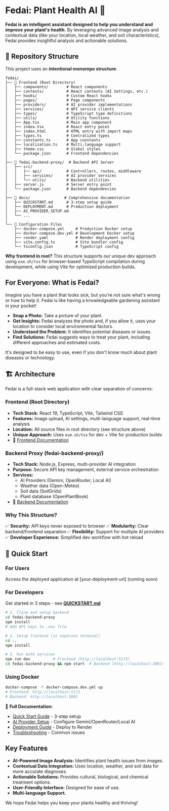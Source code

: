 # Fedai: Plant Health AI 🌿

**Fedai is an intelligent assistant designed to help you understand and improve your plant's health.** By leveraging advanced image analysis and contextual data (like your location, local weather, and soil characteristics), Fedai provides insightful analysis and actionable solutions.

## 📁 Repository Structure

This project uses an **intentional monorepo structure**:

```
fedai/
├── 📂 Frontend (Root Directory)
│   ├── components/        # React components
│   ├── contexts/          # React contexts (AI Settings, etc.)
│   ├── hooks/             # Custom React hooks
│   ├── pages/             # Page components
│   ├── providers/         # AI provider implementations
│   ├── services/          # API service clients
│   ├── types/             # TypeScript type definitions
│   ├── utils/             # Utility functions
│   ├── App.tsx            # Main app component
│   ├── index.tsx          # React entry point
│   ├── index.html         # HTML entry with import maps
│   ├── types.ts           # Centralized types
│   ├── constants.ts       # App constants
│   ├── localization.ts    # Multi-language support
│   ├── theme.css          # Global styles
│   └── package.json       # Frontend dependencies
│
├── 📂 fedai-backend-proxy/  # Backend API Server
│   ├── src/
│   │   ├── api/           # Controllers, routes, middleware
│   │   ├── services/      # AI provider services
│   │   └── utils/         # Backend utilities
│   ├── server.js          # Server entry point
│   └── package.json       # Backend dependencies
│
├── 📂 docs/               # Comprehensive documentation
│   ├── QUICKSTART.md      # 3-step setup guide
│   ├── DEPLOYMENT.md      # Production deployment
│   ├── AI_PROVIDER_SETUP.md
│   └── ...
│
└── 📝 Configuration Files
    ├── docker-compose.yml     # Production Docker setup
    ├── docker-compose.dev.yml # Development Docker setup
    ├── render.yaml            # Render deployment config
    ├── vite.config.ts         # Vite bundler config
    └── tsconfig.json          # TypeScript config
```

**Why frontend in root?** This structure supports our unique dev approach using `esm.sh/tsx` for browser-based TypeScript compilation during development, while using Vite for optimized production builds.

## For Everyone: What is Fedai?

Imagine you have a plant that looks sick, but you're not sure what's wrong or how to help it. Fedai is like having a knowledgeable gardening assistant in your pocket!

*   **Snap a Photo:** Take a picture of your plant.
*   **Get Insights:** Fedai analyzes the photo and, if you allow it, uses your location to consider local environmental factors.
*   **Understand the Problem:** It identifies potential diseases or issues.
*   **Find Solutions:** Fedai suggests ways to treat your plant, including different approaches and estimated costs.

It's designed to be easy to use, even if you don't know much about plant diseases or technology.

## 🏗️ Architecture

Fedai is a full-stack web application with clear separation of concerns:

### **Frontend (Root Directory)**
- **Tech Stack:** React 19, TypeScript, Vite, Tailwind CSS
- **Features:** Image upload, AI settings, multi-language support, real-time analysis
- **Location:** All source files in root directory (see structure above)
- **Unique Approach:** Uses `esm.sh/tsx` for dev + Vite for production builds
- 📖 [Frontend Documentation](./docs/FRONTEND_README.md)

### **Backend Proxy (fedai-backend-proxy/)**
- **Tech Stack:** Node.js, Express, multi-provider AI integration
- **Purpose:** Secure API key management, external service orchestration
- **Services:**
  - AI Providers (Gemini, OpenRouter, Local AI)
  - Weather data (Open-Meteo)
  - Soil data (SoilGrids)
  - Plant database (OpenPlantBook)
- 📖 [Backend Documentation](./fedai-backend-proxy/README.md)

### **Why This Structure?**
✅ **Security:** API keys never exposed to browser
✅ **Modularity:** Clear backend/frontend separation
✅ **Flexibility:** Support for multiple AI providers
✅ **Developer Experience:** Simplified dev workflow with hot reload

## 🚀 Quick Start

### For Users
Access the deployed application at [your-deployment-url] (coming soon)

### For Developers
Get started in 3 steps - see **[QUICKSTART.md](./QUICKSTART.md)**

```bash
# 1. Clone and setup backend
cd fedai-backend-proxy
npm install
# Add API keys to .env file

# 2. Setup frontend (in separate terminal)
cd ..
npm install

# 3. Run both services
npm run dev          # Frontend (http://localhost:5173)
cd fedai-backend-proxy && npm start  # Backend (http://localhost:3001)
```

### Using Docker
```bash
docker-compose -f docker-compose.dev.yml up
# Frontend: http://localhost:5173
# Backend: http://localhost:3001
```

📖 **Full Documentation:**
- [Quick Start Guide](./QUICKSTART.md) - 3-step setup
- [AI Provider Setup](./docs/AI_PROVIDER_SETUP.md) - Configure Gemini/OpenRouter/Local AI
- [Deployment Guide](./docs/DEPLOYMENT.md) - Deploy to Render
- [Troubleshooting](./docs/TROUBLESHOOTING.md) - Common issues

## Key Features

*   **AI-Powered Image Analysis:** Identifies plant health issues from images.
*   **Contextual Data Integration:** Uses location, weather, and soil data for more accurate diagnoses.
*   **Actionable Solutions:** Provides cultural, biological, and chemical treatment options.
*   **User-Friendly Interface:** Designed for ease of use.
*   **Multi-language Support.**

We hope Fedai helps you keep your plants healthy and thriving!
